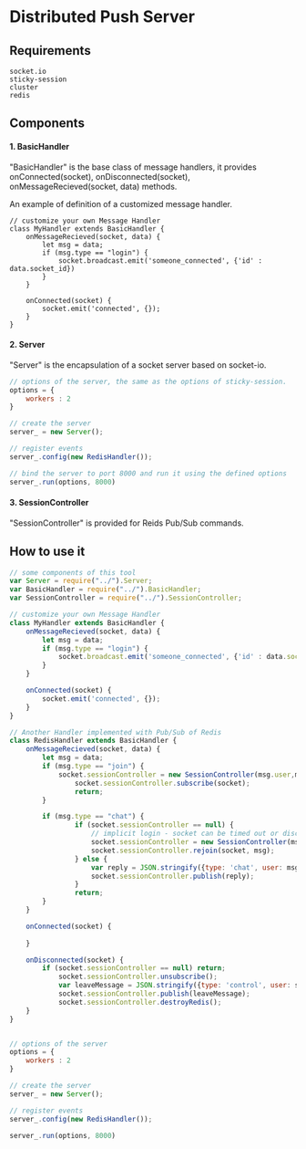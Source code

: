 # Distributed Push Server

## Requirements
```
socket.io 
sticky-session
cluster
redis
```
## Components
#### 1. BasicHandler
"BasicHandler" is the base class of message handlers, it provides onConnected(socket), onDisconnected(socket), onMessageRecieved(socket, data) methods. <br>

An example of definition of a customized message handler.
```
// customize your own Message Handler
class MyHandler extends BasicHandler {
	onMessageRecieved(socket, data) {
		let msg = data;
		if (msg.type == "login") {
			socket.broadcast.emit('someone_connected', {'id' : data.socket_id})
		}
	}

	onConnected(socket) {
		socket.emit('connected', {});
	}
}
```

#### 2. Server
"Server" is the encapsulation of a socket server based on socket-io.
``` js
// options of the server, the same as the options of sticky-session.
options = {
	workers : 2
}

// create the server
server_ = new Server();

// register events
server_.config(new RedisHandler());

// bind the server to port 8000 and run it using the defined options
server_.run(options, 8000)
```

#### 3. SessionController
"SessionController" is provided for Reids Pub/Sub commands.


## How to use it
```js
// some components of this tool
var Server = require("../").Server;
var BasicHandler = require("../").BasicHandler;
var SessionController = require("../").SessionController;

// customize your own Message Handler
class MyHandler extends BasicHandler {
	onMessageRecieved(socket, data) {
		let msg = data;
		if (msg.type == "login") {
			socket.broadcast.emit('someone_connected', {'id' : data.socket_id})
		}
	}

	onConnected(socket) {
		socket.emit('connected', {});
	}
}

// Another Handler implemented with Pub/Sub of Redis
class RedisHandler extends BasicHandler {
	onMessageRecieved(socket, data) {
		let msg = data;
		if (msg.type == "join") {
			socket.sessionController = new SessionController(msg.user,msg.channel);
      			socket.sessionController.subscribe(socket);
      			return;
		}

		if (msg.type == "chat") {
      			if (socket.sessionController == null) {
        			// implicit login - socket can be timed out or disconnected
        			socket.sessionController = new SessionController(msg.user,msg.channel);
        			socket.sessionController.rejoin(socket, msg);
      			} else {
        			var reply = JSON.stringify({type: 'chat', user: msg.user, msg: msg.msg });
        			socket.sessionController.publish(reply);
      			}
      			return;
		}
	}

	onConnected(socket) {
		
	}

	onDisconnected(socket) {
		if (socket.sessionController == null) return;
      		socket.sessionController.unsubscribe();
      		var leaveMessage = JSON.stringify({type: 'control', user: socket.sessionController.user, msg: ' left the channel' });
      		socket.sessionController.publish(leaveMessage);
      		socket.sessionController.destroyRedis();
	}
}


// options of the server
options = {
	workers : 2
}

// create the server
server_ = new Server();

// register events
server_.config(new RedisHandler());

server_.run(options, 8000)
```
